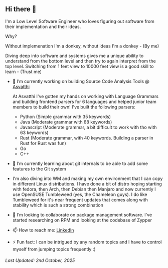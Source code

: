 ## Hi there 👋

I'm a Low Level Software Engineer who loves figuring out software from their implementation and their ideas.

Why?

Without implemenation I'm a donkey, without ideas I'm a donkey - (By me)

Diving deep into software and systems gives me a unique ability to understand from the bottom level and then try to again interpret from the top level. Switching from 1 feet view to 10000 feet view is a good skill to learn - (Trust me)

- 🔭 I’m currently working on building Source Code Analysis Tools @ [Asvatthi](https://asvatthi.com)

  At Asvatthi I've gotten my hands on working with Language Grammars and building frontend parsers for 6 languages and helped junior team members to build their own!
  I've built the following parsers:
  * Python (Simple grammar with 35 keywords)
  * Java (Moderate grammar with 68 keywords)
  * Javascript (Moderate grammar, a bit difficult to work with tho with 63 keywords)
  * Rust (Moderate grammar, with 40 keywords. Building a parser in Rust for Rust was fun)
  * Go
  * C++


- 🌱 I’m currently learning about git internals to be able to add some features to the Git system

- I'm also diving into WM and making my own environment that I can copy in different Linux distributions. I have done a bit of distro hoping starting with fedora, then Arch, then Debian then Manjaro and now currently I use OpenSUSE Tumbleweed (yes, the Chameleon guys). I do like Tumbleweed for it's near frequent updates that comes along with stability which is such a strong combination

- 👯 I’m looking to collaborate on package management software. I've started researching on RPM and looking at the codebase of Zypper

-  📫 How to reach me: [LinkedIn](https://www.linkedin.com/in/wesley-lewis-859933234/)

-  ⚡ Fun fact: I can be intrigued by any random topics and I have to control myself from jumping topics frequently :)


###### Last Updated: 2nd October, 2025
<!--
**wesley-lewis/wesley-lewis** is a ✨ _special_ ✨ repository because its `README.md` (this file) appears on your GitHub profile.

Here are some ideas to get you started:

- 🔭 I’m currently working on ...
- 🌱 I’m currently learning ...
- 👯 I’m looking to collaborate on ...
- 🤔 I’m looking for help with ...
- 💬 Ask me about ...
- 📫 How to reach me: ...
- 😄 Pronouns: ...
- ⚡ Fun fact: ...
-->
